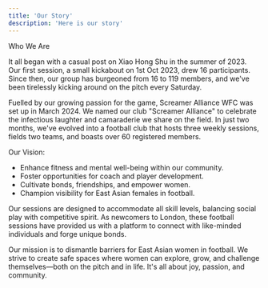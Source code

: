 ```yaml
---
title: 'Our Story'
description: 'Here is our story'
---
```


Who We Are

It all began with a casual post on Xiao Hong Shu in the summer of 2023. Our first session, a small kickabout on 1st Oct 2023, drew 16 participants. Since then, our group has burgeoned from 16 to 119 members, and we've been tirelessly kicking around on the pitch every Saturday.

Fuelled by our growing passion for the game, Screamer Alliance WFC was set up in March 2024. We named our club "Screamer Alliance" to celebrate the infectious laughter and camaraderie we share on the field. In just two months, we've evolved into a football club that hosts three weekly sessions, fields two teams, and boasts over 60 registered members.

Our Vision:

- Enhance fitness and mental well-being within our community.
- Foster opportunities for coach and player development.
- Cultivate bonds, friendships, and empower women.
- Champion visibility for East Asian females in football.

Our sessions are designed to accommodate all skill levels, balancing social play with competitive spirit. As newcomers to London, these football sessions have provided us with a platform to connect with like-minded individuals and forge unique bonds.

Our mission is to dismantle barriers for East Asian women in football. We strive to create safe spaces where women can explore, grow, and challenge themselves—both on the pitch and in life. It's all about joy, passion, and community.
